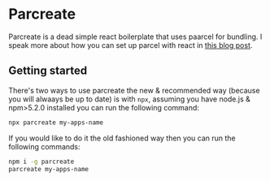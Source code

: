 # Parcreate

Parcreate is a dead simple react boilerplate that uses paarcel for bundling. I speak more about how you can set up parcel with react in [this blog post](https://blog.kartikn.me/parcel-react).

## Getting started

There's two ways to use parcreate the new & recommended way (because you will alwaays be up to date) is with `npx`, assuming you have node.js & npm>5.2.0 installed you can run the following command:

```bash
npx parcreate my-apps-name
```

If you would like to do it the old fashioned way then you can run the following commands:

```bash
npm i -g parcreate
parcreate my-apps-name
```
